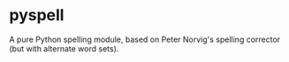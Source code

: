 pyspell
=======

A pure Python spelling module, based on Peter Norvig's spelling corrector (but with alternate word sets).

